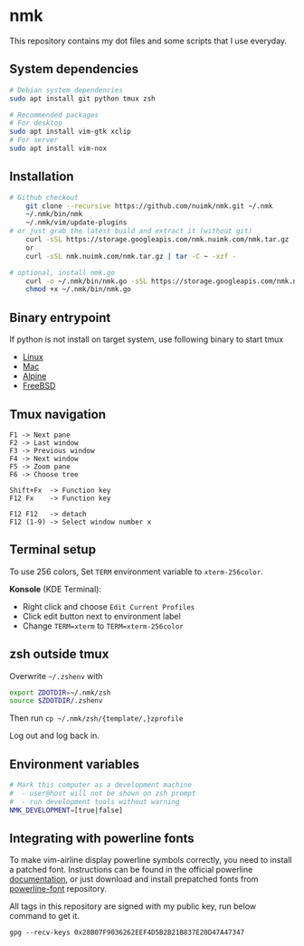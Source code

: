 # nmk
This repository contains my dot files and some scripts that I use everyday.


## System dependencies
```sh
# Debian system dependencies
sudo apt install git python tmux zsh

# Recommended packages
# For desktop
sudo apt install vim-gtk xclip
# For server
sudo apt install vim-nox
```


## Installation
```sh
# Github checkout
    git clone --recursive https://github.com/nuimk/nmk.git ~/.nmk
    ~/.nmk/bin/nmk
    ~/.nmk/vim/update-plugins
# or just grab the latest build and extract it (without git)
    curl -sSL https://storage.googleapis.com/nmk.nuimk.com/nmk.tar.gz | tar -C ~ -xzf -
    or
    curl -sSL nmk.nuimk.com/nmk.tar.gz | tar -C ~ -xzf -

# optional, install nmk.go
    curl -o ~/.nmk/bin/nmk.go -sSL https://storage.googleapis.com/nmk.nuimk.com/nmkgo/nmk-linux-amd64
    chmod +x ~/.nmk/bin/nmk.go
```

## Binary entrypoint

If python is not install on target system, use following binary to start tmux

- [Linux](https://storage.googleapis.com/nmk.nuimk.com/nmkgo/nmk-linux-amd64)
- [Mac](https://storage.googleapis.com/nmk.nuimk.com/nmkgo/nmk-darwin-amd64)
- [Alpine](https://storage.googleapis.com/nmk.nuimk.com/nmkgo/nmk-alpine-amd64)
- [FreeBSD](https://storage.googleapis.com/nmk.nuimk.com/nmkgo/nmk-freebsd-amd64)


## Tmux navigation
```
F1 -> Next pane
F2 -> Last window
F3 -> Previous window
F4 -> Next window
F5 -> Zoom pane
F6 -> Choose tree

Shift+Fx  -> Function key
F12 Fx    -> Function key

F12 F12   -> detach
F12 (1-9) -> Select window number x
```


## Terminal setup
To use 256 colors, Set `TERM` environment variable to `xterm-256color`.

**Konsole** (KDE Terminal):
- Right click and choose `Edit Current Profiles`
- Click edit button next to environment label
- Change `TERM=xterm` to `TERM=xterm-256color`


## zsh outside tmux
Overwrite `~/.zshenv` with
```sh
export ZDOTDIR=~/.nmk/zsh
source $ZDOTDIR/.zshenv
```

Then run `cp ~/.nmk/zsh/{template/,}zprofile`

Log out and log back in.


## Environment variables
```sh
# Mark this computer as a development machine
#  - user@host will not be shown on zsh prompt
#  - run development tools without warning
NMK_DEVELOPMENT=[true|false]
```


## Integrating with powerline fonts
To make vim-airline display powerline symbols correctly, you need to install a patched font. Instructions can be found in the official powerline [documentation][1], or just download and install prepatched fonts from [powerline-font][2] repository.


All tags in this repository are signed with my public key, run below command to get it.

`gpg --recv-keys 0x28B07F9036262EEF4D5B2B21B837E20D47A47347`


[1]: https://powerline.readthedocs.org/en/latest/installation/linux.html#fonts-installation
[2]: https://github.com/Lokaltog/powerline-fonts
